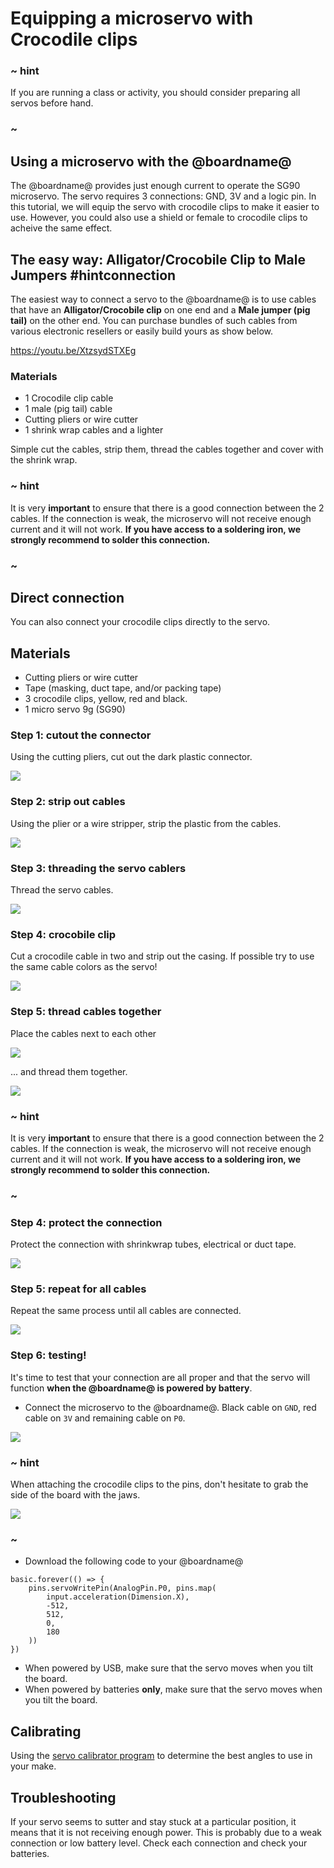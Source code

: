# Equipping a microservo with Crocodile clips

### ~ hint

If you are running a class or activity, you should consider preparing all servos before hand.

### ~

## Using a microservo with the @boardname@

The @boardname@ provides just enough current to operate the SG90 microservo. 
The servo requires 3 connections: GND, 3V and a logic pin. 
In this tutorial, we will equip the servo with crocodile clips to make it easier to use. 
However, you could also use a shield or female to crocodile clips to acheive the same effect.

## The easy way: Alligator/Crocobile Clip to Male Jumpers #hintconnection

The easiest way to connect a servo to the @boardname@ is to use cables that have an **Alligator/Crocobile clip** on one end
and a **Male jumper (pig tail)** on the other end. You can purchase bundles of such cables from various electronic resellers or easily build yours as show below.

https://youtu.be/XtzsydSTXEg

### Materials

  * 1 Crocodile clip cable
  * 1 male (pig tail) cable
  * Cutting pliers or wire cutter
  * 1 shrink wrap cables and a lighter

Simple cut the cables, strip them, thread the cables together and cover with the shrink wrap.

### ~ hint

It is very **important** to ensure that there is a good connection between the 2 cables.
If the connection is weak, the microservo will not receive enough current and it will not work.
**If you have access to a soldering iron, we strongly recommend to solder this connection.**

### ~


## Direct connection

You can also connect your crocodile clips directly to the servo.

## Materials
  * Cutting pliers or wire cutter
  * Tape (masking, duct tape, and/or packing tape)
  * 3 crocodile clips, yellow, red and black.
  * 1 micro servo 9g (SG90)

### Step 1: cutout the connector

Using the cutting pliers, cut out the dark plastic connector.

![](/static/mb/projects/inchworm/servo1.jpg)

### Step 2: strip out cables

Using the plier or a wire stripper, strip the plastic from the cables.

![](/static/mb/projects/inchworm/servotrim.jpg)

### Step 3: threading the servo cablers

Thread the servo cables.

![](/static/mb/projects/inchworm/servo3.jpg)

### Step 4: crocobile clip

Cut a crocodile cable in two and strip out the casing. 
If possible try to use the same cable colors as the servo!

![](/static/mb/projects/inchworm/servo4.jpg)

### Step 5: thread cables together

Place the cables next to each other

![](/static/mb/projects/inchworm/servo5.jpg)

... and thread them together.

![](/static/mb/projects/inchworm/servo6.jpg)

### ~ hint

It is very **important** to ensure that there is a good connection between the 2 cables.
If the connection is weak, the microservo will not receive enough current and it will not work.
**If you have access to a soldering iron, we strongly recommend to solder this connection.**

### ~

### Step 4: protect the connection

Protect the connection with shrinkwrap tubes, electrical or duct tape.

![](/static/mb/projects/inchworm/servo7.jpg)

### Step 5: repeat for all cables

Repeat the same process until all cables are connected.

![](/static/mb/projects/inchworm/servo8.jpg)

### Step 6: testing!

It's time to test that your connection are all proper and that the servo will function **when the @boardname@ is powered by battery**.

* Connect the microservo to the @boardname@. Black cable on ``GND``, red cable on ``3V`` and remaining cable on ``P0``.

![](/static/mb/projects/inchworm/circuit1.jpg)

### ~ hint

When attaching the crocodile clips to the pins, don't hesitate to grab the side of the board with the jaws.

![](/static/mb/projects/inchworm/circuit2.jpg)

### ~

* Download the following code to your @boardname@

```blocks
basic.forever(() => {
    pins.servoWritePin(AnalogPin.P0, pins.map(
        input.acceleration(Dimension.X),
        -512,
        512,
        0,
        180
    ))
})
```

* When powered by USB, make sure that the servo moves when you tilt the board.
* When powered by batteries **only**, make sure that the servo moves when you tilt the board.

## Calibrating

Using the [servo calibrator program](/examples/servo-calibrator) to determine the best angles to use in your make.

## Troubleshooting

If your servo seems to sutter and stay stuck at a particular position, it means that it is not receiving enough power.
This is probably due to a weak connection or low battery level. Check each connection and check your batteries.
